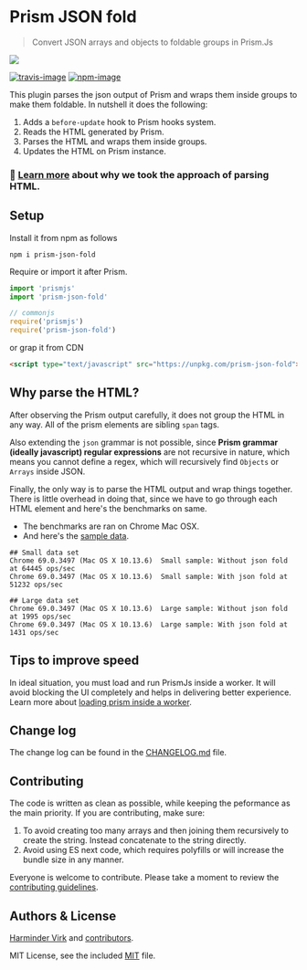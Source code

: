 # Prism JSON fold
> Convert JSON arrays and objects to foldable groups in Prism.Js

![](https://res.cloudinary.com/adonisjs/image/upload/q_100/v1537431260/prism-json-fold_vhw5tf.gif)

[![travis-image]][travis-url]
[![npm-image]][npm-url]

This plugin parses the json output of Prism and wraps them inside groups to make them foldable. In nutshell it does the following:

1. Adds a `before-update` hook to Prism hooks system.
2. Reads the HTML generated by Prism.
3. Parses the HTML and wraps them inside groups.
4. Updates the HTML on Prism instance.

### 💁 [Learn more](#why-parse-the-html) about why we took the approach of parsing HTML.

## Setup
Install it from npm as follows

```shell
npm i prism-json-fold
```

Require or import it after Prism.

```js
import 'prismjs'
import 'prism-json-fold'

// commonjs
require('prismjs')
require('prism-json-fold')
```

or grap it from CDN

```html
<script type="text/javascript" src="https://unpkg.com/prism-json-fold"></script>
```

## Why parse the HTML?
After observing the Prism output carefully, it does not group the HTML in any way. All of the prism elements are sibling `span` tags.

Also extending the `json` grammar is not possible, since **Prism grammar (ideally javascript) regular expressions** are not recursive in nature, which means you cannot define a regex, which will recursively find `Objects` or `Arrays` inside JSON.

Finally, the only way is to parse the HTML output and wrap things together. There is little overhead in doing that, since we have to go through each HTML element and here's the benchmarks on same.

- The benchmarks are ran on Chrome Mac OSX.
- And here's the [sample data](benchmarks/samples.js).

```shell
## Small data set
Chrome 69.0.3497 (Mac OS X 10.13.6)  Small sample: Without json fold at 64445 ops/sec
Chrome 69.0.3497 (Mac OS X 10.13.6)  Small sample: With json fold at 51232 ops/sec

## Large data set
Chrome 69.0.3497 (Mac OS X 10.13.6)  Large sample: Without json fold at 1995 ops/sec
Chrome 69.0.3497 (Mac OS X 10.13.6)  Large sample: With json fold at 1431 ops/sec
```

## Tips to improve speed
In ideal situation, you must load and run PrismJs inside a worker. It will avoid blocking the UI completely and helps in delivering better experience. Learn more about [loading prism inside a worker]().

## Change log

The change log can be found in the [CHANGELOG.md](CHANGELOG.md) file.

## Contributing
The code is written as clean as possible, while keeping the peformance as the main priority. If you are contributing, make sure:

1. To avoid creating too many arrays and then joining them recursively to create the string. Instead concatenate to the string directly.
2. Avoid using ES next code, which requires polyfills or will increase the bundle size in any manner.

Everyone is welcome to contribute. Please take a moment to review the [contributing guidelines](CONTRIBUTING.md).

## Authors & License
[Harminder Virk](https://github.com/thetutlage) and [contributors](https://github.com/dimerapp/prism-json-fold/graphs/contributors).

MIT License, see the included [MIT](LICENSE.md) file.

[travis-image]: https://img.shields.io/travis/dimerapp/prism-json-fold/master.svg?style=flat-square&logo=travis
[travis-url]: https://travis-ci.org/dimerapp/prism-json-fold "travis"

[npm-image]: https://img.shields.io/npm/v/prism-json-fold.svg?style=flat-square&logo=npm
[npm-url]: https://npmjs.org/package/prism-json-fold "npm"
